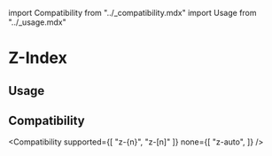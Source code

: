 import Compatibility from "../\_compatibility.mdx"
import Usage from "../\_usage.mdx"

# Z-Index

## Usage

<Usage />

## Compatibility

<Compatibility
supported={[ "z-{n}", "z-[n]" ]}
none={[
"z-auto",
]}
/>
